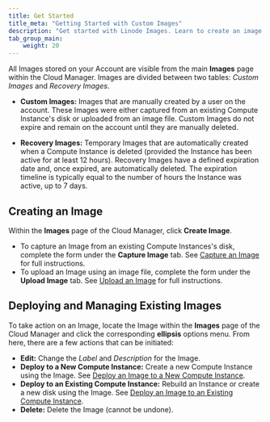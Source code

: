 ```yaml
---
title: Get Started
title_meta: "Getting Started with Custom Images"
description: "Get started with Linode Images. Learn to create an image with the Linode Images service."
tab_group_main:
    weight: 20
---
```


All Images stored on your Account are visible from the main **Images** page within the Cloud Manager. Images are divided between two tables: *Custom Images* and *Recovery Images*.

- **Custom Images:** Images that are manually created by a user on the account. These Images were either captured from an existing Compute Instance's disk or uploaded from an image file. Custom Images do not expire and remain on the account until they are manually deleted.

- **Recovery Images:** Temporary Images that are automatically created when a Compute Instance is deleted (provided the Instance has been active for at least 12 hours). Recovery Images have a defined expiration date and, once expired, are automatically deleted. The expiration timeline is typically equal to the number of hours the Instance was active, up to 7 days.

## Creating an Image

Within the **Images** page of the Cloud Manager, click **Create Image**.

- To capture an Image from an existing Compute Instances's disk, complete the form under the **Capture Image** tab. See [Capture an Image](/docs/products/tools/images/guides/capture-an-image/) for full instructions.
- To upload an Image using an image file, complete the form under the **Upload Image** tab. See [Upload an Image](/docs/products/tools/images/guides/upload-an-image/) for full instructions.

## Deploying and Managing Existing Images

To take action on an Image, locate the Image within the **Images** page of the Cloud Manager and click the corresponding **ellipsis** options menu. From here, there are a few actions that can be initiated:

- **Edit:** Change the *Label* and *Description* for the Image.
- **Deploy to a New Compute Instance:** Create a new Compute Instance using the Image. See [Deploy an Image to a New Compute Instance](/docs/products/tools/images/guides/deploy-image-to-new-linode/).
- **Deploy to an Existing Compute Instance:** Rebuild an Instance or create a new disk using the Image. See [Deploy an Image to an Existing Compute Instance](/docs/products/tools/images/guides/deploy-image-to-existing-linode/).
- **Delete:** Delete the Image (cannot be undone).

